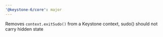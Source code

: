 ```yaml
---
'@keystone-6/core': major
---
```


Removes `context.exitSudo()` from a Keystone context, sudo() should not carry hidden state
